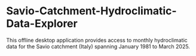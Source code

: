 # Savio-Catchment-Hydroclimatic-Data-Explorer
This offline desktop application provides access to monthly hydroclimatic data for the Savio catchment (Italy) spanning January 1981 to March 2025. 
